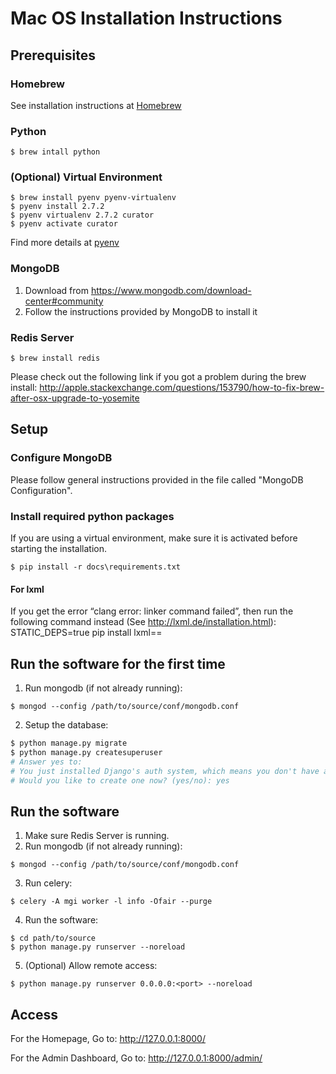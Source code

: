 # Mac OS Installation Instructions

## Prerequisites

### Homebrew
See installation instructions at [Homebrew](http://brew.sh)


### Python
```
$ brew intall python
```

### (Optional) Virtual Environment
```
$ brew install pyenv pyenv-virtualenv
$ pyenv install 2.7.2
$ pyenv virtualenv 2.7.2 curator
$ pyenv activate curator
```
Find more details at [pyenv](https://github.com/yyuu/pyenv)

### MongoDB
1. Download from https://www.mongodb.com/download-center#community
2. Follow the instructions provided by MongoDB to install it

### Redis Server
```
$ brew install redis
```
Please check out the following link if you got a problem during the brew install:
http://apple.stackexchange.com/questions/153790/how-to-fix-brew-after-osx-upgrade-to-yosemite

## Setup

### Configure MongoDB
Please follow general instructions provided in the file called "MongoDB Configuration".

### Install required python packages
If you are using a virtual environment, make sure it is activated before starting the installation. 
```
$ pip install -r docs\requirements.txt
```

#### For lxml
If you get the error “clang error: linker command failed”, then run the following command instead (See http://lxml.de/installation.html):
STATIC_DEPS=true pip install lxml==<version>

## Run the software for the first time
1. Run mongodb (if not already running):
```
$ mongod --config /path/to/source/conf/mongodb.conf
```
2. Setup the database:
```bash
$ python manage.py migrate
$ python manage.py createsuperuser
# Answer yes to:
# You just installed Django's auth system, which means you don't have any superusers defined.
# Would you like to create one now? (yes/no): yes
```

## Run the software
1. Make sure Redis Server is running.
2. Run mongodb (if not already running):
```
$ mongod --config /path/to/source/conf/mongodb.conf
```
3. Run celery:
```
$ celery -A mgi worker -l info -Ofair --purge
```
4. Run the software:
```
$ cd path/to/source
$ python manage.py runserver --noreload
```
5. (Optional) Allow remote access:
```
$ python manage.py runserver 0.0.0.0:<port> --noreload
```

## Access
For the Homepage, Go to:  http://127.0.0.1:8000/

For the Admin Dashboard, Go to:  http://127.0.0.1:8000/admin/ 
